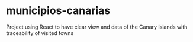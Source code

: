 # municipios-canarias
Project using React to have clear view and data of the Canary Islands with traceability of visited towns
